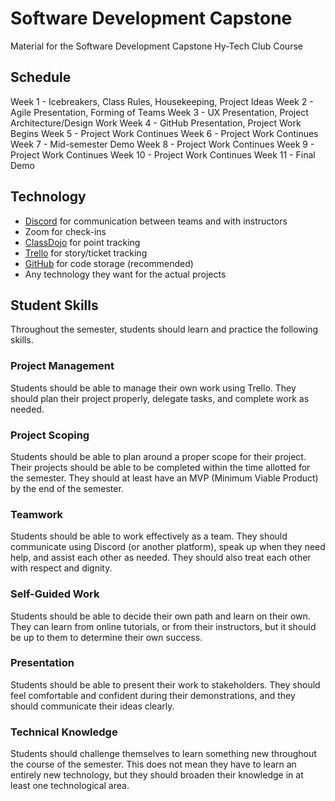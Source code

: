 # Software Development Capstone
Material for the Software Development Capstone Hy-Tech Club Course

## Schedule
Week 1 - Icebreakers, Class Rules, Housekeeping, Project Ideas
Week 2 - Agile Presentation, Forming of Teams
Week 3 - UX Presentation, Project Architecture/Design Work
Week 4 - GitHub Presentation, Project Work Begins
Week 5 - Project Work Continues
Week 6 - Project Work Continues
Week 7 - Mid-semester Demo
Week 8 - Project Work Continues
Week 9 - Project Work Continues
Week 10 - Project Work Continues
Week 11 - Final Demo

## Technology
- [Discord](https://discord.com/channels/755095534922105002/755095534922105006) for communication between teams and with instructors
- Zoom for check-ins
- [ClassDojo](https://teach.classdojo.com/#/classes/5f60a53160fe6237fa76c0f3/points) for point tracking
- [Trello](https://trello.com/) for story/ticket tracking
- [GitHub](https://github.com/) for code storage (recommended)
- Any technology they want for the actual projects

## Student Skills
Throughout the semester, students should learn and practice the following skills.

### Project Management
Students should be able to manage their own work using Trello. They should plan their project properly, delegate tasks, and complete work as needed.

### Project Scoping
Students should be able to plan around a proper scope for their project. Their projects should be able to be completed within the time allotted for the semester. They should at least have an MVP (Minimum Viable Product) by the end of the semester.

### Teamwork
Students should be able to work effectively as a team. They should communicate using Discord (or another platform), speak up when they need help, and assist each other as needed. They should also treat each other with respect and dignity.

### Self-Guided Work
Students should be able to decide their own path and learn on their own. They can learn from online tutorials, or from their instructors, but it should be up to them to determine their own success.

### Presentation
Students should be able to present their work to stakeholders. They should feel comfortable and confident during their demonstrations, and they should communicate their ideas clearly.

### Technical Knowledge
Students should challenge themselves to learn something new throughout the course of the semester. This does not mean they have to learn an entirely new technology, but they should broaden their knowledge in at least one technological area.